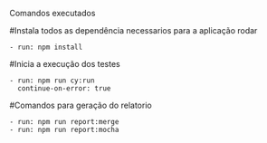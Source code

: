 Comandos executados

#Instala todos as dependência necessarios para a aplicação rodar

    - run: npm install
    
#Inicia a execução dos testes     

    - run: npm run cy:run
      continue-on-error: true

#Comandos para geração do relatorio 

    - run: npm run report:merge
    - run: npm run report:mocha

